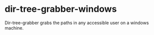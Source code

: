# dir-tree-grabber-windows
Dir-tree-grabber grabs the paths in any accessible user on a windows machine. 
